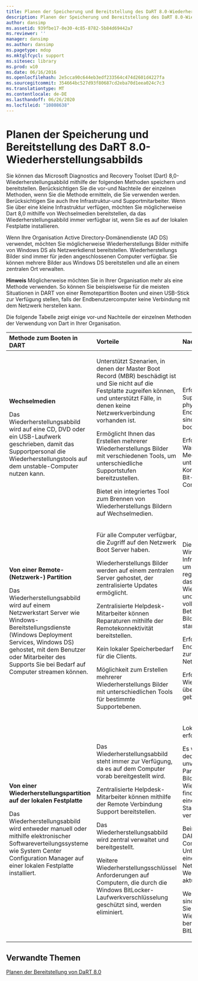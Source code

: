 ```yaml
---
title: Planen der Speicherung und Bereitstellung des DaRT 8.0-Wiederherstellungsabbilds
description: Planen der Speicherung und Bereitstellung des DaRT 8.0-Wiederherstellungsabbilds
author: dansimp
ms.assetid: 939fbe17-0e30-4c85-8782-5b84d69442a7
ms.reviewer: ''
manager: dansimp
ms.author: dansimp
ms.pagetype: mdop
ms.mktglfcycl: support
ms.sitesec: library
ms.prod: w10
ms.date: 06/16/2016
ms.openlocfilehash: 2e5cca90c644eb3edf233564c474d2601d4227fa
ms.sourcegitcommit: 354664bc527d93f80687cd2eba70d1eea024c7c3
ms.translationtype: MT
ms.contentlocale: de-DE
ms.lasthandoff: 06/26/2020
ms.locfileid: "10808638"
---
```

# Planen der Speicherung und Bereitstellung des DaRT 8.0-Wiederherstellungsabbilds


Sie können das Microsoft Diagnostics and Recovery Toolset (Dart) 8,0-Wiederherstellungsabbild mithilfe der folgenden Methoden speichern und bereitstellen. Berücksichtigen Sie die vor-und Nachteile der einzelnen Methoden, wenn Sie die Methode ermitteln, die Sie verwenden werden. Berücksichtigen Sie auch Ihre Infrastruktur-und Supportmitarbeiter. Wenn Sie über eine kleine Infrastruktur verfügen, möchten Sie möglicherweise Dart 8,0 mithilfe von Wechselmedien bereitstellen, da das Wiederherstellungsabbild immer verfügbar ist, wenn Sie es auf der lokalen Festplatte installieren.

Wenn Ihre Organisation Active Directory-Domänendienste (AD DS) verwendet, möchten Sie möglicherweise Wiederherstellungs Bilder mithilfe von Windows DS als Netzwerkdienst bereitstellen. Wiederherstellungs Bilder sind immer für jeden angeschlossenen Computer verfügbar. Sie können mehrere Bilder aus Windows DS bereitstellen und alle an einem zentralen Ort verwalten.

**Hinweis**  Möglicherweise möchten Sie in Ihrer Organisation mehr als eine Methode verwenden. So können Sie beispielsweise für die meisten Situationen in DART von einer Remotepartition Booten und einen USB-Stick zur Verfügung stellen, falls der Endbenutzercomputer keine Verbindung mit dem Netzwerk herstellen kann.

 

Die folgende Tabelle zeigt einige vor-und Nachteile der einzelnen Methoden der Verwendung von Dart in Ihrer Organisation.

<table>
<colgroup>
<col width="33%" />
<col width="33%" />
<col width="33%" />
</colgroup>
<thead>
<tr class="header">
<th align="left">Methode zum Booten in DART</th>
<th align="left">Vorteile</th>
<th align="left">Nachteile</th>
</tr>
</thead>
<tbody>
<tr class="odd">
<td align="left"><p><strong>Wechselmedien</strong></p>
<p>Das Wiederherstellungsabbild wird auf eine CD, DVD oder ein USB-Laufwerk geschrieben, damit das Supportpersonal die Wiederherstellungstools auf dem unstable-Computer nutzen kann.</p></td>
<td align="left"><p>Unterstützt Szenarien, in denen der Master Boot Record (MBR) beschädigt ist und Sie nicht auf die Festplatte zugreifen können, und unterstützt Fälle, in denen keine Netzwerkverbindung vorhanden ist.</p>
<p>Ermöglicht Ihnen das Erstellen mehrerer Wiederherstellungs Bilder mit verschiedenen Tools, um unterschiedliche Supportstufen bereitzustellen.</p>
<p>Bietet ein integriertes Tool zum Brennen von Wiederherstellungs Bildern auf Wechselmedien.</p></td>
<td align="left"><p>Erfordert, dass die Supportmitarbeiter physisch am Endbenutzercomputer sind, um in DART zu booten.</p>
<p>Erfordert Zeit und Wartung, um mehrere Medien mit unterschiedlichen Konfigurationen für 32-Bit-und 64-Bit-Computer zu erstellen.</p></td>
</tr>
<tr class="even">
<td align="left"><p><strong>Von einer Remote-(Netzwerk-) Partition</strong></p>
<p>Das Wiederherstellungsabbild wird auf einem Netzwerkstart Server wie Windows-Bereitstellungsdienste (Windows Deployment Services, Windows DS) gehostet, mit dem Benutzer oder Mitarbeiter des Supports Sie bei Bedarf auf Computer streamen können.</p></td>
<td align="left"><p>Für alle Computer verfügbar, die Zugriff auf den Netzwerk Boot Server haben.</p>
<p>Wiederherstellungs Bilder werden auf einem zentralen Server gehostet, der zentralisierte Updates ermöglicht.</p>
<p>Zentralisierte Helpdesk-Mitarbeiter können Reparaturen mithilfe der Remotekonnektivität bereitstellen.</p>
<p>Kein lokaler Speicherbedarf für die Clients.</p>
<p>Möglichkeit zum Erstellen mehrerer Wiederherstellungs Bilder mit unterschiedlichen Tools für bestimmte Supportebenen.</p></td>
<td align="left"><p>Die Notwendigkeit, die Windows DS-Infrastruktur zu sichern, um sicherzustellen, dass reguläre Benutzer nur das DART-Wiederherstellungsabbild und nicht den vollständigen Betriebssystem-Bilderstellungs Prozess starten können.</p>
<p></p>
<p></p>
<p>Erfordert, dass der Endbenutzercomputer zur Laufzeit mit dem Netzwerk verbunden ist.</p>
<p>Erfordert, dass das Wiederherstellungsabbild über das Netzwerk gebracht wird.</p></td>
</tr>
<tr class="odd">
<td align="left"><p><strong>Von einer Wiederherstellungspartition auf der lokalen Festplatte</strong></p>
<p>Das Wiederherstellungsabbild wird entweder manuell oder mithilfe elektronischer Softwareverteilungssysteme wie System Center Configuration Manager auf einer lokalen Festplatte installiert.</p></td>
<td align="left"><p>Das Wiederherstellungsabbild steht immer zur Verfügung, da es auf dem Computer vorab bereitgestellt wird.</p>
<p>Zentralisierte Helpdesk-Mitarbeiter können mithilfe der Remote Verbindung Support bereitstellen.</p>
<p>Das Wiederherstellungsabbild wird zentral verwaltet und bereitgestellt.</p>
<p>Weitere Wiederherstellungsschlüssel Anforderungen auf Computern, die durch die Windows BitLocker-Laufwerkverschlüsselung geschützt sind, werden eliminiert.</p></td>
<td align="left"><p>Lokaler Speicher ist erforderlich.</p>
<p>Es wird empfohlen, eine dedizierte, unverschlüsselte Partition für die Bildplatzierung zur Wiederherstellung zu finden, um das Risiko einer fehlgeschlagenen Startpartition zu verringern.</p>
<p>Beim Aktualisieren von DART müssen Sie alle Computer in Ihrem Unternehmen anstatt nur eine Partition (im Netzwerk) oder ein Wechsel Gerät aktualisieren.</p>
<p>Weitere Überlegungen sind erforderlich, wenn Sie das Wiederherstellungsabbild bereitstellen, nachdem BitLocker aktiviert wurde.</p></td>
</tr>
</tbody>
</table>

 

## Verwandte Themen


[Planen der Bereitstellung von DaRT 8.0](planning-to-deploy-dart-80-dart-8.md)

 

 





